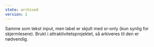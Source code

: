 ```yaml
---
state: archived
version: 1
---
```

Samme som tekst input, men label er skjult med sr-only (kun synlig for skjermlesere).
Brukt i attraktivitetsprojektet, så arkiveres til den er nødvendig. 
